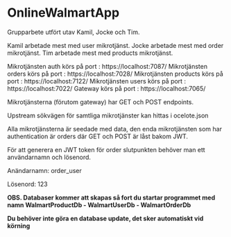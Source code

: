 # OnlineWalmartApp

Grupparbete utfört utav Kamil, Jocke och Tim.

Kamil arbetade mest med user mikrotjänst.
Jocke arbetade mest med order mikrotjänst.
Tim arbetade mest med products mikrotjänst.

Mikrotjänsten auth körs på port : https://localhost:7087/
Mikrotjänsten orders körs på port : https://localhost:7028/
Mikrotjänsten products körs på port : https://localhost:7122/
Mikrotjänsten users körs på port : https://localhost:7022/
Gateway körs på port : https://localhost:7065/

Mikrotjänsterna (förutom gateway) har GET och POST endpoints.

Upstream sökvägen för samtliga mikrotjänster kan hittas i ocelote.json

Alla mikrotjänsterna är seedade med data, den enda mikrotjänsten som har authentication är orders där GET och POST är låst bakom JWT.

För att generera en JWT token för order slutpunkten behöver man ett användarnamn och lösenord.

Anändarnamn: order_user

Lösenord: 123

**OBS. Databaser kommer att skapas så fort du startar programmet med namn
WalmartProductDb -
WalmartUserDb -
WalmartOrderDb**

**Du behöver inte göra en database update, det sker automatiskt vid körning**
